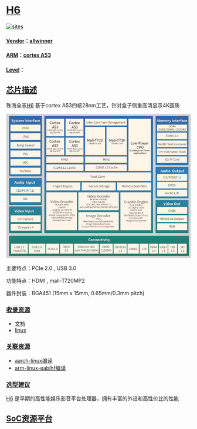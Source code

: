 ﻿# [H6](https://github.com/mcuyun/H6) 

[![sites](http://182.61.61.133/link/resources/SoC.png)](http://www.qitas.cn) 

#### [Vendor](https://github.com/sochub/Vendor)：[allwinner](https://github.com/sochub/allwinner) 
#### [ARM](https://github.com/sochub/ARM)：[cortex A53](https://github.com/sochub/CA53)
#### [Level](https://github.com/sochub/Level)：

## [芯片描述](https://github.com/sochub/H6/wiki) 

珠海全志[H6](https://github.com/mcuyun/H6)  基于cortex A53四核28nm工艺，针对盒子侧重高清显示4K画质

[![sites](docs/H6.png)](http://www.qitas.cn) 

主要特点：PCIe 2.0 , USB 3.0 

功能特点：HDMI , mali-T720MP2

器件封装：BGA451 (15mm x 15mm, 0.65mm/0.3mm pitch) 

### [收录资源](https://github.com/sochub/H6)

* [文档](docs/)
* [linux](linux/)

### [关联资源](https://github.com/sochub)

* [aarch-linux编译](https://github.com/sochub/aarch-linux)
* [arm-linux-eabihf编译](https://github.com/sochub/arm-linux-eabihf)

### [选型建议](https://github.com/sochub)

[H6](https://github.com/mcuyun/H6) 是早期的高性能娱乐影音平台处理器，拥有丰富的外设和高性价比的性能

##  [SoC资源平台](http://www.qitas.cn)  
